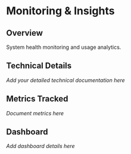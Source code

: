 # Monitoring & Insights

## Overview
System health monitoring and usage analytics.

## Technical Details
*Add your detailed technical documentation here*

## Metrics Tracked
*Document metrics here*

## Dashboard
*Add dashboard details here*